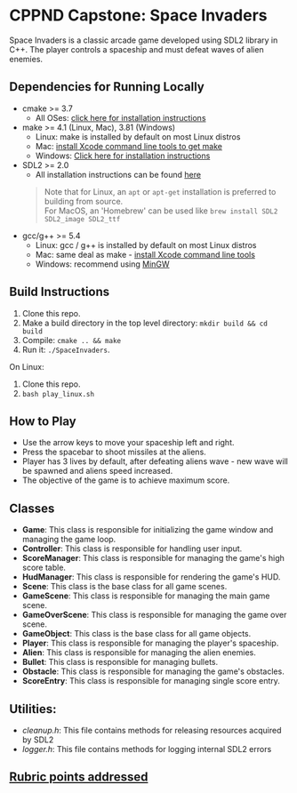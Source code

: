 # CPPND Capstone: Space Invaders
Space Invaders is a classic arcade game developed using SDL2 library in C++. The player controls a spaceship and must defeat waves of alien enemies. 

## Dependencies for Running Locally
* cmake >= 3.7
    * All OSes: [click here for installation instructions](https://cmake.org/install/)
* make >= 4.1 (Linux, Mac), 3.81 (Windows)
    * Linux: make is installed by default on most Linux distros
    * Mac: [install Xcode command line tools to get make](https://developer.apple.com/xcode/features/)
    * Windows: [Click here for installation instructions](http://gnuwin32.sourceforge.net/packages/make.htm)
* SDL2 >= 2.0
  * All installation instructions can be found [here](https://wiki.libsdl.org/Installation)
  >Note that for Linux, an `apt` or `apt-get` installation is preferred to building from source. <br>
  >For MacOS, an 'Homebrew' can be used like `brew install SDL2 SDL2_image SDL2_ttf`
* gcc/g++ >= 5.4
    * Linux: gcc / g++ is installed by default on most Linux distros
    * Mac: same deal as make - [install Xcode command line tools](https://developer.apple.com/xcode/features/)
    * Windows: recommend using [MinGW](http://www.mingw.org/)

## Build Instructions

1. Clone this repo.
2. Make a build directory in the top level directory: `mkdir build && cd build`
3. Compile: `cmake .. && make`
4. Run it: `./SpaceInvaders`.

On Linux:
1. Clone this repo.
2. `bash play_linux.sh`

## How to Play
- Use the arrow keys to move your spaceship left and right.
- Press the spacebar to shoot missiles at the aliens.
- Player has 3 lives by default, after defeating aliens wave - new wave will be spawned and aliens speed increased.
- The objective of the game is to achieve maximum score. 

## Classes
- **Game**: This class is responsible for initializing the game window and managing the game loop.
- **Controller**: This class is responsible for handling user input.
- **ScoreManager**: This class is responsible for managing the game's high score table.
- **HudManager**: This class is responsible for rendering the game's HUD.
- **Scene**: This class is the base class for all game scenes.
- **GameScene**: This class is responsible for managing the main game scene.
- **GameOverScene**: This class is responsible for managing the game over scene.
- **GameObject**: This class is the base class for all game objects.
- **Player**: This class is responsible for managing the player's spaceship.
- **Alien**: This class is responsible for managing the alien enemies.
- **Bullet**: This class is responsible for managing bullets.
- **Obstacle**: This class is responsible for managing the game's obstacles.
- **ScoreEntry**: This class is responsible for managing single score entry.

## Utilities:
- *cleanup.h*: This file contains methods for releasing resources acquired by SDL2
- *logger.h*: This file contains methods for logging internal SDL2 errors

## [Rubric points addressed](UdacityRubric.md)